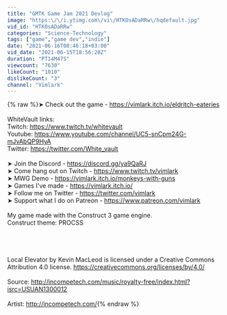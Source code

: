 ```yaml
---
title: "GMTK Game Jam 2021 Devlog"
image: "https:\/\/i.ytimg.com\/vi\/HTKOsADaRRw\/hqdefault.jpg"
vid_id: "HTKOsADaRRw"
categories: "Science-Technology"
tags: ["game","game dev","indie"]
date: "2021-06-16T08:46:18+03:00"
vid_date: "2021-06-15T18:56:20Z"
duration: "PT14M47S"
viewcount: "7630"
likeCount: "1010"
dislikeCount: "3"
channel: "Vimlark"
---
```

{% raw %}➤ Check out the game - <a rel="nofollow" target="blank" href="https://vimlark.itch.io/eldritch-eateries">https://vimlark.itch.io/eldritch-eateries</a><br /><br />WhiteVault links:<br />Twitch: <a rel="nofollow" target="blank" href="https://www.twitch.tv/whitevault">https://www.twitch.tv/whitevault</a><br />Youtube: <a rel="nofollow" target="blank" href="https://www.youtube.com/channel/UC5-snCpm24G-mJvAbQP9HyA">https://www.youtube.com/channel/UC5-snCpm24G-mJvAbQP9HyA</a><br />Twitter: <a rel="nofollow" target="blank" href="https://twitter.com/White_vault">https://twitter.com/White_vault</a><br /><br />➤ Join the Discord - <a rel="nofollow" target="blank" href="https://discord.gg/ya9QaRJ">https://discord.gg/ya9QaRJ</a><br />➤ Come hang out on Twitch - <a rel="nofollow" target="blank" href="https://www.twitch.tv/vimlark">https://www.twitch.tv/vimlark</a><br />➤ MWG Demo - <a rel="nofollow" target="blank" href="https://vimlark.itch.io/monkeys-with-guns">https://vimlark.itch.io/monkeys-with-guns</a><br />➤ Games I've made - <a rel="nofollow" target="blank" href="https://vimlark.itch.io/">https://vimlark.itch.io/</a><br />➤ Follow me on Twitter - <a rel="nofollow" target="blank" href="https://twitter.com/vimlark">https://twitter.com/vimlark</a><br />➤ Support what I do on Patreon - <a rel="nofollow" target="blank" href="https://www.patreon.com/vimlark">https://www.patreon.com/vimlark</a><br /><br />My game made with the Construct 3 game engine.<br />Construct theme: PROCSS<br /><br /><br /><br /><br />Local Elevator by Kevin MacLeod is licensed under a Creative Commons Attribution 4.0 license. <a rel="nofollow" target="blank" href="https://creativecommons.org/licenses/by/4.0/">https://creativecommons.org/licenses/by/4.0/</a><br /><br />Source: <a rel="nofollow" target="blank" href="http://incompetech.com/music/royalty-free/index.html?isrc=USUAN1300012">http://incompetech.com/music/royalty-free/index.html?isrc=USUAN1300012</a><br /><br />Artist: <a rel="nofollow" target="blank" href="http://incompetech.com/">http://incompetech.com/</a>{% endraw %}

